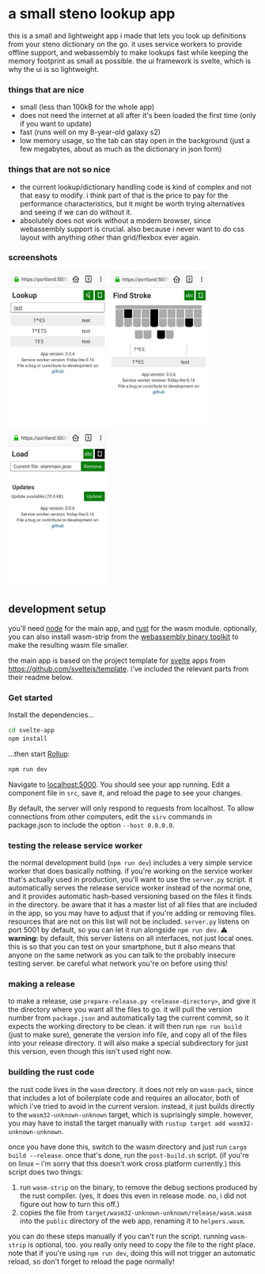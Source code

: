 # a small steno lookup app

this is a small and lightweight app i made that lets you look up definitions from your steno dictionary on the go. it uses service workers to provide offline support, and webassembly to make lookups fast while keeping the memory footprint as small as possible. the ui framework is svelte, which is why the ui is so lightweight.

### things that are nice

- small (less than 100kB for the whole app)
- does not need the internet at all after it's been loaded the first time (only if you want to update)
- fast (runs well on my 8-year-old galaxy s2)
- low memory usage, so the tab can stay open in the background (just a few megabytes, about as much as the dictionary in json form)

### things that are not so nice

- the current lookup/dictionary handling code is kind of complex and not that easy to modify. i think part of that is the price to pay for the performance characteristics, but it might be worth trying alternatives and seeing if we can do without it.
- absolutely does not work without a modern browser, since webassembly support is crucial. also because i never want to do css layout with anything other than grid/flexbox ever again.

### screenshots

<img alt="screenshot of the app in lookup mode. there is a title, two buttons for switching to the other modes, a text entry box with the word &quot;test&quot; entered, and a list of results that shows definitions translating to &quot;test&quot;" src="screenshot-lookup.jpg" width="200" /> <img alt="screenshot of the app in find stroke mode. below the title and mode buttons is a schema of a steno keyboard, with some keys highlighted. there is also a text entry box with the characters &quot;T\*ES&quot;, corresponding to the stroke shown by the keyboard. below that is a single result, showing that &quot;T\*ES&quot; translates to &quot;test&quot;." src="screenshot-find-stroke.jpg" width="200" /> <img alt="screenshot of the dictionary load screen. below the header is a box showing the currently loaded dictionary, with the option to remove it. below that is a subheading saying &quot;Updates&quot;, some text saying that an update is available, and a button saying &quot;Update!&quot;." src="screenshot-load.jpg" width="200" />


## development setup

you'll need [node](https://nodejs.org) for the main app, and [rust](https://www.rust-lang.org/) for the wasm module. optionally, you can also install wasm-strip from the [webassembly binary toolkit](https://github.com/WebAssembly/wabt) to make the resulting wasm file smaller.

the main app is based on the project template for [svelte](https://svelte.dev) apps from https://github.com/sveltejs/template. i've included the relevant parts from their readme below.

### Get started

Install the dependencies...

```bash
cd svelte-app
npm install
```

...then start [Rollup](https://rollupjs.org):

```bash
npm run dev
```

Navigate to [localhost:5000](http://localhost:5000). You should see your app running. Edit a component file in `src`, save it, and reload the page to see your changes.

By default, the server will only respond to requests from localhost. To allow connections from other computers, edit the `sirv` commands in package.json to include the option `--host 0.0.0.0`.

### testing the release service worker

the normal development build (`npm run dev`) includes a very simple service worker that does basically nothing. if you're working on the service worker that's actually used in production, you'll want to use the `server.py` script. it automatically serves the release service worker instead of the normal one, and it provides automatic hash-based versioning based on the files it finds in the directory. be aware that it has a master list of all files that are included in the app, so you may have to adjust that if you're adding or removing files. resources that are not on this list will not be included. `server.py` listens on port 5001 by default, so you can let it run alongside `npm run dev`. ⚠ **warning:** by default, this server listens on all interfaces, not just local ones. this is so that you can test on your smartphone, but it also means that anyone on the same network as you can talk to the probably insecure testing server. be careful what network you're on before using this!

### making a release

to make a release, use `prepare-release.py <release-directory>`, and give it the directory where you want all the files to go. it will pull the version number from `package.json` and automatically tag the current commit, so it expects the working directory to be clean. it will then run `npm run build` (just to make sure), generate the version info file, and copy all of the files into your release directory. it will also make a special subdirectory for just this version, even though this isn't used right now.

### building the rust code

the rust code lives in the `wasm` directory. it does not rely on `wasm-pack`, since that includes a lot of boilerplate code and requires an allocator, both of which i've tried to avoid in the current version. instead, it just builds directly to the `wasm32-unknown-unknown` target, which is suprisingly simple. however, you may have to install the target manually with `rustup target add wasm32-unknown-unknown`.

once you have done this, switch to the wasm directory and just run `cargo build --release`. once that's done, run the `post-build.sh` script. (if you're on linux – i'm sorry that this doesn't work cross platform currently.) this script does two things:

1. run `wasm-strip` on the binary, to remove the debug sections produced by the rust compiler. (yes, it does this even in release mode. no, i did not figure out how to turn this off.)
2. copies the file from `target/wasm32-unknown-unknown/release/wasm.wasm` into the `public` directory of the web app, renaming it to `helpers.wasm`.

you can do these steps manually if you can't run the script. running `wasm-strip` is optional, too. you really only need to copy the file to the right place. note that if you're using `npm run dev`, doing this will not trigger an automatic reload, so don't forget to reload the page normally!